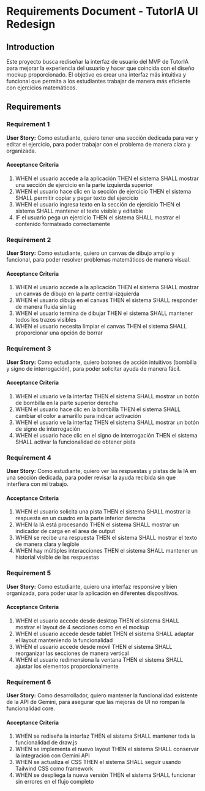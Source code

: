 # Requirements Document - TutorIA UI Redesign

## Introduction

Este proyecto busca rediseñar la interfaz de usuario del MVP de TutorIA para mejorar la experiencia del usuario y hacer que coincida con el diseño mockup proporcionado. El objetivo es crear una interfaz más intuitiva y funcional que permita a los estudiantes trabajar de manera más eficiente con ejercicios matemáticos.

## Requirements

### Requirement 1

**User Story:** Como estudiante, quiero tener una sección dedicada para ver y editar el ejercicio, para poder trabajar con el problema de manera clara y organizada.

#### Acceptance Criteria

1. WHEN el usuario accede a la aplicación THEN el sistema SHALL mostrar una sección de ejercicio en la parte izquierda superior
2. WHEN el usuario hace clic en la sección de ejercicio THEN el sistema SHALL permitir copiar y pegar texto del ejercicio
3. WHEN el usuario ingresa texto en la sección de ejercicio THEN el sistema SHALL mantener el texto visible y editable
4. IF el usuario pega un ejercicio THEN el sistema SHALL mostrar el contenido formateado correctamente

### Requirement 2

**User Story:** Como estudiante, quiero un canvas de dibujo amplio y funcional, para poder resolver problemas matemáticos de manera visual.

#### Acceptance Criteria

1. WHEN el usuario accede a la aplicación THEN el sistema SHALL mostrar un canvas de dibujo en la parte central-izquierda
2. WHEN el usuario dibuja en el canvas THEN el sistema SHALL responder de manera fluida sin lag
3. WHEN el usuario termina de dibujar THEN el sistema SHALL mantener todos los trazos visibles
4. WHEN el usuario necesita limpiar el canvas THEN el sistema SHALL proporcionar una opción de borrar

### Requirement 3

**User Story:** Como estudiante, quiero botones de acción intuitivos (bombilla y signo de interrogación), para poder solicitar ayuda de manera fácil.

#### Acceptance Criteria

1. WHEN el usuario ve la interfaz THEN el sistema SHALL mostrar un botón de bombilla en la parte superior derecha
2. WHEN el usuario hace clic en la bombilla THEN el sistema SHALL cambiar el color a amarillo para indicar activación
3. WHEN el usuario ve la interfaz THEN el sistema SHALL mostrar un botón de signo de interrogación
4. WHEN el usuario hace clic en el signo de interrogación THEN el sistema SHALL activar la funcionalidad de obtener pista

### Requirement 4

**User Story:** Como estudiante, quiero ver las respuestas y pistas de la IA en una sección dedicada, para poder revisar la ayuda recibida sin que interfiera con mi trabajo.

#### Acceptance Criteria

1. WHEN el usuario solicita una pista THEN el sistema SHALL mostrar la respuesta en un cuadro en la parte inferior derecha
2. WHEN la IA está procesando THEN el sistema SHALL mostrar un indicador de carga en el área de output
3. WHEN se recibe una respuesta THEN el sistema SHALL mostrar el texto de manera clara y legible
4. WHEN hay múltiples interacciones THEN el sistema SHALL mantener un historial visible de las respuestas

### Requirement 5

**User Story:** Como estudiante, quiero una interfaz responsive y bien organizada, para poder usar la aplicación en diferentes dispositivos.

#### Acceptance Criteria

1. WHEN el usuario accede desde desktop THEN el sistema SHALL mostrar el layout de 4 secciones como en el mockup
2. WHEN el usuario accede desde tablet THEN el sistema SHALL adaptar el layout manteniendo la funcionalidad
3. WHEN el usuario accede desde móvil THEN el sistema SHALL reorganizar las secciones de manera vertical
4. WHEN el usuario redimensiona la ventana THEN el sistema SHALL ajustar los elementos proporcionalmente

### Requirement 6

**User Story:** Como desarrollador, quiero mantener la funcionalidad existente de la API de Gemini, para asegurar que las mejoras de UI no rompan la funcionalidad core.

#### Acceptance Criteria

1. WHEN se rediseña la interfaz THEN el sistema SHALL mantener toda la funcionalidad de draw.js
2. WHEN se implementa el nuevo layout THEN el sistema SHALL conservar la integración con Gemini API
3. WHEN se actualiza el CSS THEN el sistema SHALL seguir usando Tailwind CSS como framework
4. WHEN se despliega la nueva versión THEN el sistema SHALL funcionar sin errores en el flujo completo
